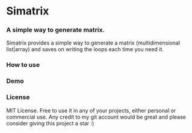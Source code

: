 # Simatrix

###  A simple way to generate matrix.
Simatrix provides a simple way to generate a matrix (multidimensional list|array)
and saves on writing the loops each time you need it.


### How to use


### Demo


### License
MIT License. Free to use it in any of your projects, either personal or commercial
use. Any credit to my git account would be great and please consider giving this project a star :)